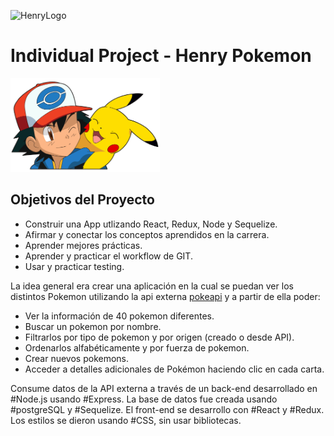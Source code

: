 ![HenryLogo](https://d31uz8lwfmyn8g.cloudfront.net/Assets/logo-henry-white-lg.png)

# Individual Project - Henry Pokemon

<img height="150" src="./pokemon.png" />

## Objetivos del Proyecto

- Construir una App utlizando React, Redux, Node y Sequelize.
- Afirmar y conectar los conceptos aprendidos en la carrera.
- Aprender mejores prácticas.
- Aprender y practicar el workflow de GIT.
- Usar y practicar testing.

La idea general era crear una aplicación en la cual se puedan ver los distintos Pokemon utilizando la api externa [pokeapi](https://pokeapi.co/) y a partir de ella poder:

- Ver la información de 40 pokemon diferentes.
- Buscar un pokemon por nombre.
- Filtrarlos por tipo de pokemon y por origen (creado o desde API).
- Ordenarlos alfabéticamente y por fuerza de pokemon.
- Crear nuevos pokemons.
- Acceder a detalles adicionales de Pokémon haciendo clic en cada carta.

Consume datos de la API externa a través de un back-end desarrollado en #Node.js usando #Express. La base de datos fue creada usando #postgreSQL y #Sequelize. El front-end se desarrollo con #React y #Redux. Los estilos se dieron usando #CSS, sin usar bibliotecas.

